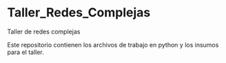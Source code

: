 # Taller_Redes_Complejas
Taller de redes complejas

Este repositorio contienen los archivos de trabajo en python y los insumos para el taller.
